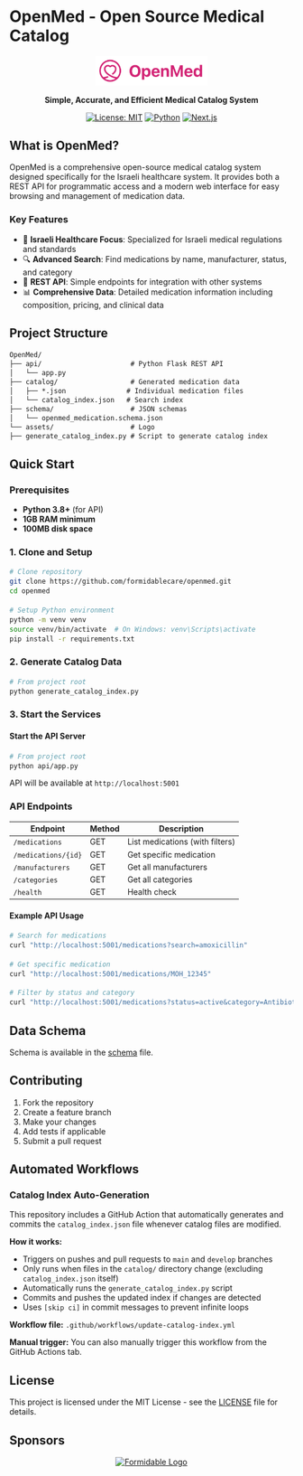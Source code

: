 # OpenMed - Open Source Medical Catalog

<div align="center">
  <img src="assets/logo.png" alt="OpenMed Logo" width="200"/>
  
  **Simple, Accurate, and Efficient Medical Catalog System**
  
  [![License: MIT](https://img.shields.io/badge/License-MIT-yellow.svg)](https://opensource.org/licenses/MIT)
  [![Python](https://img.shields.io/badge/Python-3.8+-blue.svg)](https://python.org)
  [![Next.js](https://img.shields.io/badge/Next.js-15.4+-black.svg)](https://nextjs.org)
</div>

## What is OpenMed?

OpenMed is a comprehensive open-source medical catalog system designed specifically for the Israeli healthcare system. It provides both a REST API for programmatic access and a modern web interface for easy browsing and management of medication data.

### Key Features

- 🏥 **Israeli Healthcare Focus**: Specialized for Israeli medical regulations and standards
- 🔍 **Advanced Search**: Find medications by name, manufacturer, status, and category
- 🔧 **REST API**: Simple endpoints for integration with other systems
- 📊 **Comprehensive Data**: Detailed medication information including composition, pricing, and clinical data

## Project Structure

```
OpenMed/
├── api/                      # Python Flask REST API
│   └── app.py
├── catalog/                  # Generated medication data
│   ├── *.json               # Individual medication files
│   └── catalog_index.json   # Search index
├── schema/                   # JSON schemas
│   └── openmed_medication.schema.json
└── assets/                   # Logo
├── generate_catalog_index.py # Script to generate catalog index
```

## Quick Start

### Prerequisites

- **Python 3.8+** (for API)
- **1GB RAM minimum**
- **100MB disk space**

### 1. Clone and Setup

```bash
# Clone repository
git clone https://github.com/formidablecare/openmed.git
cd openmed

# Setup Python environment
python -m venv venv
source venv/bin/activate  # On Windows: venv\Scripts\activate
pip install -r requirements.txt
```

### 2. Generate Catalog Data

```bash
# From project root
python generate_catalog_index.py
```

### 3. Start the Services

#### Start the API Server

```bash
# From project root
python api/app.py
```

API will be available at `http://localhost:5001`

### API Endpoints

| Endpoint            | Method | Description                     |
| ------------------- | ------ | ------------------------------- |
| `/medications`      | GET    | List medications (with filters) |
| `/medications/{id}` | GET    | Get specific medication         |
| `/manufacturers`    | GET    | Get all manufacturers           |
| `/categories`       | GET    | Get all categories              |
| `/health`           | GET    | Health check                    |

#### Example API Usage

```bash
# Search for medications
curl "http://localhost:5001/medications?search=amoxicillin"

# Get specific medication
curl "http://localhost:5001/medications/MOH_12345"

# Filter by status and category
curl "http://localhost:5001/medications?status=active&category=Antibiotics"
```

## Data Schema

Schema is available in the [schema](schema/openmed_medication.schema.json) file.

## Contributing

1. Fork the repository
2. Create a feature branch
3. Make your changes
4. Add tests if applicable
5. Submit a pull request

## Automated Workflows

### Catalog Index Auto-Generation

This repository includes a GitHub Action that automatically generates and commits the `catalog_index.json` file whenever catalog files are modified.

**How it works:**

- Triggers on pushes and pull requests to `main` and `develop` branches
- Only runs when files in the `catalog/` directory change (excluding `catalog_index.json` itself)
- Automatically runs the `generate_catalog_index.py` script
- Commits and pushes the updated index if changes are detected
- Uses `[skip ci]` in commit messages to prevent infinite loops

**Workflow file:** `.github/workflows/update-catalog-index.yml`

**Manual trigger:** You can also manually trigger this workflow from the GitHub Actions tab.

## License

This project is licensed under the MIT License - see the [LICENSE](LICENSE) file for details.

## Sponsors

<div align="center">
  <a href="https://formidable.care">
    <img src="https://formidable.care/logo.png" alt="Formidable Logo" width="200"/>
  </a>
</div>
